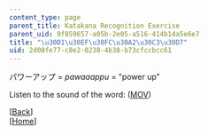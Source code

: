 ```yaml
---
content_type: page
parent_title: Katakana Recognition Exercise
parent_uid: 9f859657-a05b-2e05-a516-414b14a5e6e7
title: "\u30D1\u30EF\u30FC\u30A2\u30C3\u30D7"
uid: 2d00fe77-c8e2-0238-4b38-b73cfccbcc61
---
```


パワーアップ = _pawaaappu_ = "power up"

Listen to the sound of the word: ([MOV](http://www.archive.org/download/MITRES21F.01S10_KATAKANA_EXERCISES/word3.mov))

  
\[[Back](/resources/res-21g-01-kana-spring-2010/katakana/katakana-recognition-exercise)\]  
\[[Home](/resources/res-21g-01-kana-spring-2010/katakana)\]